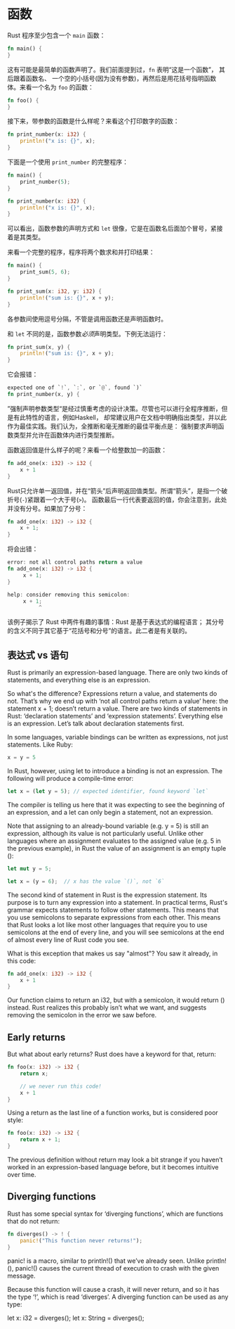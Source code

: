 # 函数


Rust 程序至少包含一个 `main` 函数：

```rust
fn main() {
}
```

这有可能是最简单的函数声明了。我们前面提到过，`fn` 表明“这是一个函数”， 其后跟着函数名、
一个空的小括号(因为没有参数)，再然后是用花括号指明函数体。来看一个名为 `foo` 的函数：

```rust
fn foo() {
}
```

接下来，带参数的函数是什么样呢？来看这个打印数字的函数：

```rust
fn print_number(x: i32) {
    println!("x is: {}", x);
}
```

下面是一个使用 `print_number` 的完整程序：

```rust
fn main() {
    print_number(5);
}

fn print_number(x: i32) {
    println!("x is: {}", x);
}
```

可以看出，函数参数的声明方式和 `let` 很像，它是在函数名后面加个冒号，紧接着是其类型。

来看一个完整的程序，程序将两个数求和并打印结果：

```rust
fn main() {
    print_sum(5, 6);
}

fn print_sum(x: i32, y: i32) {
    println!("sum is: {}", x + y);
}
```

各参数间使用逗号分隔，不管是调用函数还是声明函数时。

和 `let` 不同的是，函数参数*必须*声明类型。下例无法运行：

```rust
fn print_sum(x, y) {
    println!("sum is: {}", x + y);
}
```

它会报错：

```rust
expected one of `!`, `:`, or `@`, found `)`
fn print_number(x, y) {
```

”强制声明参数类型“是经过慎重考虑的设计决策。尽管也可以进行全程序推断，但是有此特性的语言，例如Haskell，
却常建议用户在文档中明确指出类型，并以此作为最佳实践。我们认为，全推断和毫无推断的最佳平衡点是：
强制要求声明函数类型并允许在函数体内进行类型推断。

函数返回值是什么样子的呢？来看一个给整数加一的函数：

```rust
fn add_one(x: i32) -> i32 {
    x + 1
}
```

Rust只允许单一返回值，并在“箭头”后声明返回值类型。所谓“箭头”，是指一个破折号(`-`)紧跟着一个大于号(`>`)。
函数最后一行代表要返回的值，你会注意到，此处并没有分号。如果加了分号：


```rust
fn add_one(x: i32) -> i32 {
    x + 1;
}
```

将会出错：

```rust
error: not all control paths return a value
fn add_one(x: i32) -> i32 {
     x + 1;
}

help: consider removing this semicolon:
     x + 1;
          ^
```

该例子揭示了 Rust 中两件有趣的事情：Rust 是基于表达式的编程语言；
其分号的含义不同于其它基于“花括号和分号”的语言。此二者是有关联的。

## 表达式 vs 语句

Rust is primarily an expression-based language. There are only two kinds of statements, and everything else is an expression.

So what's the difference? Expressions return a value, and statements do not. That’s why we end up with ‘not all control paths return a value’ here: the statement x + 1; doesn’t return a value. There are two kinds of statements in Rust: ‘declaration statements’ and ‘expression statements’. Everything else is an expression. Let’s talk about declaration statements first.

In some languages, variable bindings can be written as expressions, not just statements. Like Ruby:

```rust
x = y = 5
```

In Rust, however, using let to introduce a binding is not an expression. The following will produce a compile-time error:

```rust
let x = (let y = 5); // expected identifier, found keyword `let`
```

The compiler is telling us here that it was expecting to see the beginning of an expression, and a let can only begin a statement, not an expression.

Note that assigning to an already-bound variable (e.g. y = 5) is still an expression, although its value is not particularly useful. Unlike other languages where an assignment evaluates to the assigned value (e.g. 5 in the previous example), in Rust the value of an assignment is an empty tuple ():


```rust
let mut y = 5;

let x = (y = 6);  // x has the value `()`, not `6`
```

The second kind of statement in Rust is the expression statement. Its purpose is to turn any expression into a statement. In practical terms, Rust's grammar expects statements to follow other statements. This means that you use semicolons to separate expressions from each other. This means that Rust looks a lot like most other languages that require you to use semicolons at the end of every line, and you will see semicolons at the end of almost every line of Rust code you see.

What is this exception that makes us say "almost"? You saw it already, in this code:


```rust
fn add_one(x: i32) -> i32 {
    x + 1
}
```

Our function claims to return an i32, but with a semicolon, it would return () instead. Rust realizes this probably isn’t what we want, and suggests removing the semicolon in the error we saw before.

## Early returns

But what about early returns? Rust does have a keyword for that, return:

```rust
fn foo(x: i32) -> i32 {
    return x;

    // we never run this code!
    x + 1
}
```

Using a return as the last line of a function works, but is considered poor style:

```rust
fn foo(x: i32) -> i32 {
    return x + 1;
}
```

The previous definition without return may look a bit strange if you haven’t worked in an expression-based language before, but it becomes intuitive over time.

## Diverging functions

Rust has some special syntax for ‘diverging functions’, which are functions that do not return:

```rust
fn diverges() -> ! {
    panic!("This function never returns!");
}
```

panic! is a macro, similar to println!() that we’ve already seen. Unlike println!(), panic!() causes the current thread of execution to crash with the given message.

Because this function will cause a crash, it will never return, and so it has the type ‘!’, which is read ‘diverges’. A diverging function can be used as any type:

let x: i32 = diverges();
let x: String = diverges();
